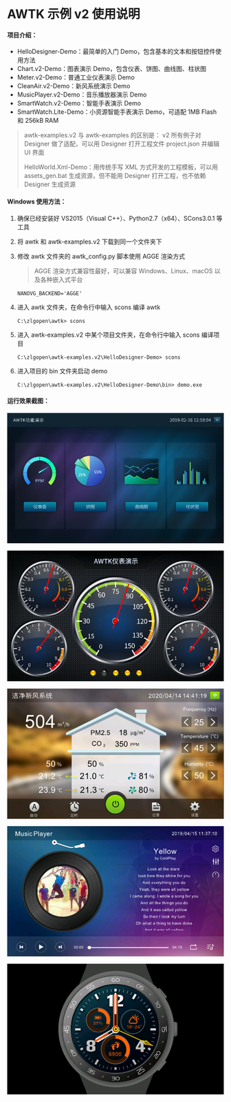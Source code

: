 # AWTK 示例 v2 使用说明

#### 项目介绍：

- HelloDesigner-Demo：最简单的入门 Demo，包含基本的文本和按钮控件使用方法
- Chart.v2-Demo：图表演示 Demo，包含仪表、饼图、曲线图、柱状图
- Meter.v2-Demo：普通工业仪表演示 Demo
- CleanAir.v2-Demo：新风系统演示 Demo
- MusicPlayer.v2-Demo：音乐播放器演示 Demo
- SmartWatch.v2-Demo：智能手表演示 Demo
- SmartWatch.Lite-Demo：小资源智能手表演示 Demo，可适配 1MB Flash 和 256kB RAM

> awtk-examples.v2 与 awtk-examples 的区别是： v2 所有例子对 Designer 做了适配，可以用 Designer 打开工程文件 project.json 并编辑 UI 界面
>
> HelloWorld.Xml-Demo：用传统手写 XML 方式开发的工程模板，可以用 assets_gen.bat 生成资源，但不能用 Designer 打开工程，也不依赖 Designer 生成资源



#### Windows 使用方法：

1. 确保已经安装好 VS2015（Visual C++）、Python2.7（x64）、SCons3.0.1 等工具

2. 将 awtk 和 awtk-examples.v2 下载到同一个文件夹下

3. 修改 awtk 文件夹的 awtk_config.py 脚本使用 AGGE 渲染方式

   > AGGE 渲染方式兼容性最好，可以兼容 Windows、Linux、macOS 以及各种嵌入式平台

   ```
   NANOVG_BACKEND='AGGE'
   ```

4. 进入 awtk 文件夹，在命令行中输入 scons 编译 awtk

   ```
   C:\zlgopen\awtk> scons
   ```

5. 进入 awtk-examples.v2 中某个项目文件夹，在命令行中输入 scons 编译项目

   ```
   C:\zlgopen\awtk-examples.v2\HelloDesigner-Demo> scons
   ```

6. 进入项目的 bin 文件夹启动 demo

   ```
   C:\zlgopen\awtk-examples.v2\HelloDesigner-Demo\bin> demo.exe
   ```



#### 运行效果截图：

![Chart-Demo](docs/images/chart_main.png)

![Meter-Demo](docs/images/meter_main.png)

![CleanAir-Demo](docs/images/cleanair_main.png)

![MusicPlayer-Demo](docs/images/musicplayer_main.png)

![SmartWatch-Demo](docs/images/smartwatch_main.png)